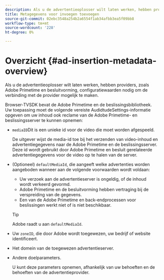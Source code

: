 ```yaml
---
description: Als u de advertentieoplosser wilt laten werken, hebben providers, zoals Adobe Primetime en besluitvorming, configuratiewaarden nodig om de verbinding met de provider mogelijk te maken.
title: Metagegevens voor invoegen toevoegen
source-git-commit: 02ebc3548a254b2a6554f1ab34afbb3ea5f09bb8
workflow-type: tm+mt
source-wordcount: '228'
ht-degree: 0%

---
```


# Overzicht {#ad-insertion-metadata-overview}

Als u de advertentieoplosser wilt laten werken, hebben providers, zoals Adobe Primetime en besluitvorming, configuratiewaarden nodig om de verbinding met de provider mogelijk te maken.

Browser-TVSDK bevat de Adobe Primetime en de beslissingsbibliotheek. Uw toepassing moet de volgende vereiste AudidtudeSettings-informatie opgeven om uw inhoud ook reclame van de Adobe Primetime- en beslissingsserver te kunnen opnemen:

* `mediaID`Dit is een unieke id voor de video die moet worden afgespeeld.

  De uitgever wijst de media-id toe bij het verzenden van video-inhoud en advertentiegegevens naar de Adobe Primetime en de beslissingsserver. Deze id wordt gebruikt door Adobe Primetime en besluit gerelateerde advertentiegegevens voor de video op te halen van de server.

* (Optioneel) `defaultMediaId`, die aangeeft welke advertenties worden aangeboden wanneer aan de volgende voorwaarden wordt voldaan:

   * Uw verzoek aan de advertentieserver is ongeldig, of de inhoud wordt verkeerd gevormd.
   * Adobe Primetime en de besluitvorming hebben vertraging bij de verspreiding van de gegevens.
   * Een van de Adobe Primetime en back-endprocessen voor beslissingen werkt niet of is niet beschikbaar.

  >[!TIP]
  >
  >Adobe raadt u aan `defaultMediaId`.

* Uw `zoneID`, die door Adobe wordt toegewezen, uw bedrijf of website identificeert.
* Het domein van de toegewezen advertentieserver.
* Andere doelparameters.

  U kunt deze parameters opnemen, afhankelijk van uw behoeften en de behoeften van de advertentieprovider.
